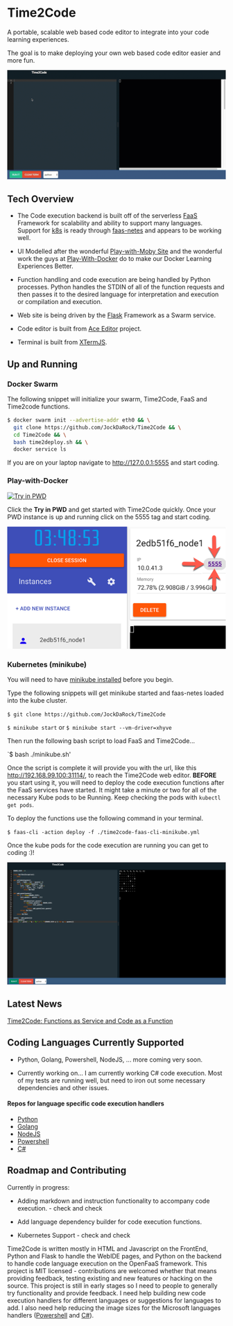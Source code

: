 # Time2Code
A portable, scalable web based code editor to integrate into your code learning experiences.

The goal is to make deploying your own web based code editor easier and more fun.

![](/images/code_gif.gif)

## Tech Overview
* The Code execution backend is built off of the serverless [FaaS](http://docs.get-faas.com/) Framework for scalability and ability to support many languages.  Support for [k8s](https://kubernetes.io/) is ready through [faas-netes](https://github.com/alexellis/faas-netes) and appears to be working well.

* UI Modelled after the wonderful [Play-with-Moby Site](http://play-with-moby.com) and the wonderful work the guys at [Play-With-Docker](https://github.com/play-with-docker/play-with-docker) do to make our Docker Learning Experiences Better.

* Function handling and code execution are being handled by Python processes.  Python handles the STDIN of all of the function requests and then passes it to the desired language for interpretation and execution or compilation and execution.

* Web site is being driven by the [Flask](http://flask.pocoo.org/) Framework as a Swarm service.

* Code editor is built from [Ace Editor](https://ace.c9.io/) project.

* Terminal is built from [XTermJS](https://xtermjs.org/).

## Up and Running

### Docker Swarm

The following snippet will initialize your swarm, Time2Code, FaaS and Time2code functions.

```sh
$ docker swarm init --advertise-addr eth0 && \
  git clone https://github.com/JockDaRock/Time2Code && \
  cd Time2Code && \
  bash time2deploy.sh && \
  docker service ls
```

If you are on your laptop navigate to http://127.0.0.1:5555 and start coding.

### Play-with-Docker

[![Try in PWD](https://cdn.rawgit.com/play-with-docker/stacks/cff22438/assets/images/button.png)](http://play-with-docker.com?stack=https://raw.githubusercontent.com/JockDaRock/Time2Code/master/time2code-swarm-deploy.yml&stack_name=time2code)

Click the **Try in PWD** and get started with Time2Code quickly.  Once your PWD instance is up and running click on the 5555 tag and start coding.

![](/images/PWD-5555.png)



### Kubernetes (minikube)

You will need to have [minikube installed](https://kubernetes.io/docs/tasks/tools/install-minikube/) before you begin.

Type the following snippets will get minikube started and faas-netes loaded into the kube cluster.

`$ git clone https://github.com/JockDaRock/Time2Code`

`$ minikube start` or `$ minikube start --vm-driver=xhyve`

Then run the following bash script to load FaaS and Time2Code...

`$ bash ./minikube.sh'

Once the script is complete it will provide you with the url, like this http://192.168.99.100:31114/, to reach the Time2Code web editor.  **BEFORE** you start using it, you will need to deploy the code execution functions after the FaaS services have started.  It might take a minute or two for all of the necessary Kube pods to be Running.  Keep checking the pods with `kubectl get pods`.  

To deploy the functions use the following command in your terminal.

`$ faas-cli -action deploy -f ./time2code-faas-cli-minikube.yml`

Once the kube pods for the code execution are running you can get to coding :)!

![](images/python_sample0.png)

## Latest News

[Time2Code: Functions as Service and Code as a Function](https://medium.com/@JockDaRock/time2code-functions-as-service-and-code-as-a-function-3d9125fc49fb)



## Coding Languages Currently Supported

* Python, Golang, Powershell, NodeJS, ... more coming very soon.

* Currently working on... I am currently working C# code execution. Most of my tests are running well, but need to iron out some necessary dependencies and other issues.

#### Repos for language specific code execution handlers
* [Python](https://github.com/JockDaRock/Time2Py)
* [Golang](https://github.com/JockDaRock/Time2Go)
* [NodeJS](https://github.com/JockDaRock/Time2NodeJS)
* [Powershell](https://github.com/JockDaRock/Time2Powershell)
* [C#](https://github.com/JockDaRock/Time2CSharp)


## Roadmap and Contributing

Currently in progress:

* Adding markdown and instruction functionality to accompany code execution. - check and check

* Add language dependency builder for code execution functions.

* Kubernetes Support - check and check

Time2Code is written mostly in HTML and Javascript on the FrontEnd, Python and Flask to handle the WebIDE pages, and Python on the backend to handle code language execution on the OpenFaaS framework. This project is MIT licensed - contributions are welcomed whether that means providing feedback, testing existing and new features or hacking on the source. This project is still in early stages so I need to people to generally try functionality and provide feedback. I need help building new code execution handlers for different languages or suggestions for languages to add. I also need help reducing the image sizes for the Microsoft languages handlers ([Powershell](https://github.com/JockDaRock/Time2Powershell) and [C#](https://github.com/JockDaRock/Time2CSharp)).

